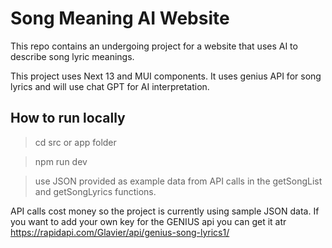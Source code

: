 # Song Meaning AI Website

This repo contains an undergoing project for a website that uses AI to describe song lyric meanings.

This project uses Next 13 and MUI components. It uses genius API for song lyrics and will use chat GPT for AI interpretation.

## How to run locally

>cd src or app folder

>npm run dev

>use JSON provided as example data from API calls in the getSongList and getSongLyrics functions.

API calls cost money so the project is currently using sample JSON data. If you want to add your own key for the GENIUS api you can get it atr https://rapidapi.com/Glavier/api/genius-song-lyrics1/


